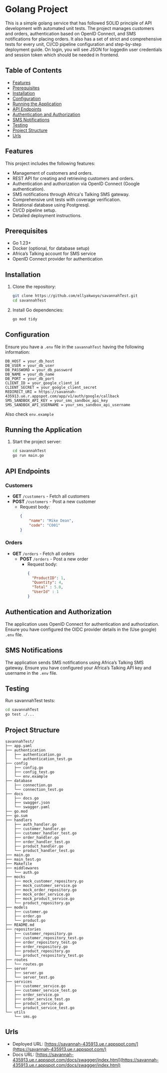 # Golang Project

This is a simple golang service that has followed SOLID principle of API development with automated unit tests. The project manages customers and orders, authentication based on OpenID Connect, and SMS notifications for placing orders. It also has a set of strict and comprehensive tests for every unit, CI/CD pipeline configuration and step-by-step deployment guide. On login, you will see JSON for loggedin user credentials and session token which should be needed in frontend.
## Table of Contents

- [Features](#features)
- [Prerequisites](#prerequisites)
- [Installation](#installation)
- [Configuration](#configuration)
- [Running the Application](#running-the-application)
- [API Endpoints](#api-endpoints)
- [Authentication and Authorization](#authentication-and-authorization)
- [SMS Notifications](#sms-notifications)
- [Testing](#testing)
- [Project Structure](#project-structure)
- [Urls](#urls)

## Features
This project includes the following features:
- Management of customers and orders.
- REST API for creating and retrieving customers and orders.
- Authentication and authorization via OpenID Connect (Google authentication).
- SMS notifications through Africa's Talking SMS gateway.
- Comprehensive unit tests with coverage verification.
- Relational database using Postgresql.
- CI/CD pipeline setup.
- Detailed deployment instructions.

## Prerequisites

- Go 1.23+
- Docker (optional, for database setup)
- Africa’s Talking account for SMS service
- OpenID Connect provider for authentication

## Installation

1. Clone the repository:
    ```bash
    git clone https://github.com/ellyakwoyo/savannahTest.git
    cd savannahTest
    ```

2. Install Go dependencies:
    ```bash
    go mod tidy
    ```

## Configuration

Ensure you have a `.env` file in the `savannahTest` having the following information:
```env
DB_HOST = your_db_host
DB_USER = your_db_user
DB_PASSWORD = your_db_password
DB_NAME = your_db_name
DB_PORT = your_db_port
CLIENT_ID = your_google_client_id
CLIENT_SECRET = your_google_client_secret
REDIRECT_URI = https://savannah-435913.ue.r.appspot.com/app/v1/auth/google/callback
SMS_SANDBOX_API_KEY = your_sms_sandbox_api_key
SMS_SANDBOX_API_USERNAME = your_sms_sandbox_api_username
```
Also check `env.example`

## Running the Application

1. Start the project server:
    ```bash
    cd savannahTest
    go run main.go
    ```

## API Endpoints

### Customers
- **GET** `/customers` - Fetch all customers
- **POST** `/customers` - Post a new customer
    - Request body:
        ```json
        {
            "name": "Mike Dean",
            "code": "C001"
        }
        ```

### Orders
- **GET** `/orders` - Fetch all orders
  - **POST** `/orders` - Post a new order
      - Request body:
          ```json
        {
            "ProductID": 1,
            "Quantity": 4,
            "Total" : 5.0,
            "UserId" : 1
        }
          ```

## Authentication and Authorization

The application uses OpenID Connect for authentication and authorization. Ensure you have configured the OIDC provider details in the (Use google) `.env` file.

## SMS Notifications

The application sends SMS notifications using Africa’s Talking SMS gateway. Ensure you have configured your Africa’s Talking API key and username in the `.env` file.

## Testing

Run savannahTest tests:
```bash
cd savannahTest
go test ./...
```
## Project Structure
```
savannahTest/
├── app.yaml
├── authentication
│   ├── authentication.go
│   └── authentication_test.go
├── config
│   ├── config.go
│   ├── config_test.go
│   └── env.example
├── database
│   ├── connection.go
│   └── connection_test.go
├── docs
│   ├── docs.go
│   ├── swagger.json
│   └── swagger.yaml
├── go.mod
├── go.sum
├── handlers
│   ├── auth_handler.go
│   ├── customer_handler.go
│   ├── customer_handler_test.go
│   ├── order_handler.go
│   ├── order_handler_test.go
│   ├── product_handler.go
│   └── product_handler_test.go
├── main.go
├── main_test.go
├── Makefile
├── middlewares
│   └── auth.go
├── mocks
│   ├── mock_customer_repository.go
│   ├── mock_customer_service.go
│   ├── mock_order_repository.go
│   ├── mock_order_service.go
│   ├── mock_product_service.go
│   └── product_repository.go
├── models
│   ├── customer.go
│   ├── order.go
│   └── product.go
├── README.md
├── repositories
│   ├── customer_repository.go
│   ├── customer_repository_test.go
│   ├── order_repository_test.go
│   ├── order_respository.go
│   ├── product_repository.go
│   └── product_respository_test.go
├── routes
│   └── routes.go
├── server
│   ├── server.go
│   └── server_test.go
├── services
│   ├── customer_service.go
│   ├── customer_service_test.go
│   ├── order_service.go
│   ├── order_service_test.go
│   ├── product_service.go
│   └── product_service_test.go
└── utils
    └── sms.go
```
## Urls

- Deployed URL: [https://savannah-435913.ue.r.appspot.com/](https://savannah-435913.ue.r.appspot.com/)
- Docs URL: [https://savannah-435913.ue.r.appspot.com/docs/swagger/index.html](https://savannah-435913.ue.r.appspot.com/docs/swagger/index.html)